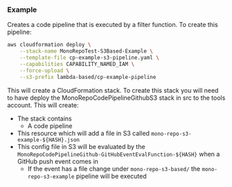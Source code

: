 ### Example
Creates a code pipeline that is executed by a filter function. To create this pipeline:

```sh
aws cloudformation deploy \
    --stack-name MonoRepoTest-S3Based-Example \
    --template-file cp-example-s3-pipeline.yaml \
    --capabilities CAPABILITY_NAMED_IAM \
    --force-upload \
    --s3-prefix lambda-based/cp-example-pipeline
```

This will create a CloudFormation stack. To create this stack you will need to have deploy the MonoRepoCodePipelineGithubS3 stack in src to the tools account. This will create:

* The stack contains
    * A code pipeline
* This resource which will add a file in S3 called `mono-repo-s3-example-${HASH}.json`
* This config file in S3 will be evaluated by the `MonoRepoCodePipelineGithub-GitHubEventEvalFunction-${HASH}` when a GitHub push event comes in
    * If the event has a file change under `mono-repo-s3-based/` the `mono-repo-s3-example` pipeline will be executed